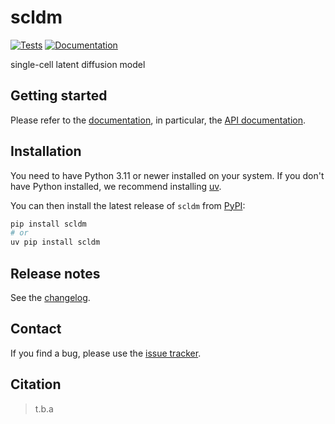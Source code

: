 # scldm

[![Tests][badge-tests]][tests]
[![Documentation][badge-docs]][documentation]

[badge-tests]: https://img.shields.io/github/actions/workflow/status/czi-ai/scldm/test.yaml?branch=main
[badge-docs]: https://img.shields.io/github/actions/workflow/status/czi-ai/scldm/docs.yaml?branch=main

single-cell latent diffusion model

## Getting started

Please refer to the [documentation][], in particular, the [API documentation][].

## Installation

You need to have Python 3.11 or newer installed on your system.
If you don't have Python installed, we recommend installing [uv][].

You can then install the latest release of `scldm` from [PyPI][]:

```bash
pip install scldm
# or
uv pip install scldm
```

## Release notes

See the [changelog][].

## Contact

If you find a bug, please use the [issue tracker][].

## Citation

> t.b.a

[uv]: https://github.com/astral-sh/uv
[issue tracker]: https://github.com/czi-ai/scldm/issues
[tests]: https://github.com/czi-ai/scldm/actions/workflows/test.yaml
[documentation]: https://czi-ai.github.io/scldm
[changelog]: https://czi-ai.github.io/scldm/changelog.html
[api documentation]: https://czi-ai.github.io/scldm/api.html
[pypi]: https://pypi.org/project/scldm
